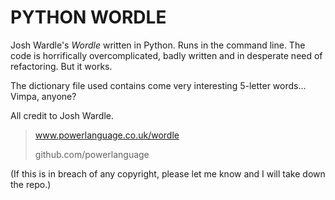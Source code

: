 # PYTHON WORDLE

Josh Wardle's *Wordle* written in Python. Runs in the command line. The code is horrifically overcomplicated, badly written and in desperate need of refactoring. But it works.

The dictionary file used contains come very interesting 5-letter words... Vimpa, anyone?

All credit to Josh Wardle.
> www.powerlanguage.co.uk/wordle
>
> github.com/powerlanguage

(If this is in breach of any copyright, please let me know and I will take down the repo.)
